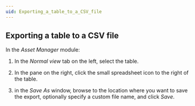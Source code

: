 ```yaml
---
uid: Exporting_a_table_to_a_CSV_file
---
```


## Exporting a table to a CSV file

In the *Asset Manager* module:

1. In the *Normal view* tab on the left, select the table.

2. In the pane on the right, click the small spreadsheet icon to the right of the table.

3. in the *Save As* window, browse to the location where you want to save the export, optionally specify a custom file name, and click *Save*.
